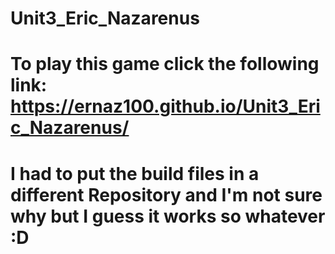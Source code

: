 # Unit3_Eric_Nazarenus
# To play this game click the following link: https://ernaz100.github.io/Unit3_Eric_Nazarenus/
# I had to put the build files in a different Repository and I'm not sure why but I guess it works so whatever :D
